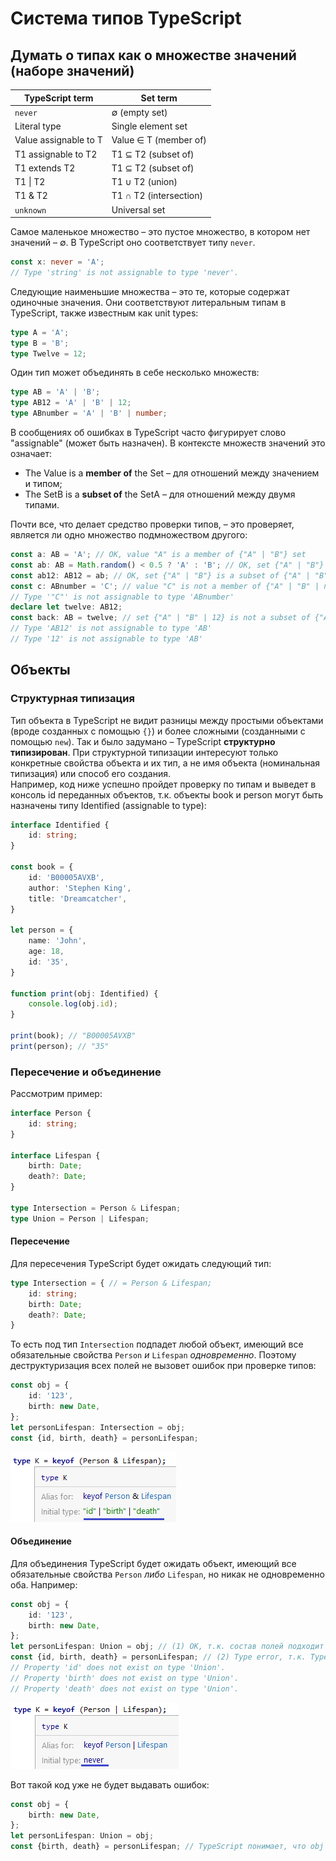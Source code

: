 # Система типов TypeScript

## Думать о типах как о множестве значений (наборе значений)

| TypeScript term       | Set term               |
|-----------------------|------------------------|
| `never`               | ∅ (empty set)          |
| Literal type          | Single element set     |
| Value assignable to T | Value ∈ T (member of)  |
| T1 assignable to T2   | T1 ⊆ T2 (subset of)    |
| T1 extends T2         | T1 ⊆ T2 (subset of)    |
| T1 &#124; T2          | T1 ∪ T2 (union)        |
| T1 & T2               | T1 ∩ T2 (intersection) |
| `unknown`             | Universal set          |

Самое маленькое множество – это пустое множество, в котором нет значений – ∅. В TypeScript оно соответствует типу `never`.

```typescript
const x: never = 'A';
// Type 'string' is not assignable to type 'never'.
```

Следующие наименьшие множества – это те, которые содержат одиночные значения. Они соответствуют литеральным типам в TypeScript, также известным как unit types:

```typescript
type A = 'A';
type B = 'B';
type Twelve = 12;
```

Один тип может объединять в себе несколько множеств:

```typescript
type AB = 'A' | 'B';
type AB12 = 'A' | 'B' | 12;
type ABnumber = 'A' | 'B' | number;
```

В сообщениях об ошибках в TypeScript часто фигурирует слово "assignable" (может быть назначен). В контексте множеств значений это означает:

- The Value is a **member of** the Set – для отношений между значением и типом;
- The SetB is a **subset of** the SetA – для отношений между двумя типами.

Почти все, что делает средство проверки типов, – это проверяет, является ли одно множество подмножеством другого:

```typescript
const a: AB = 'A'; // OK, value "A" is a member of {"A" | "B"} set
const ab: AB = Math.random() < 0.5 ? 'A' : 'B'; // OK, set {"A" | "B"} is a subset of {"A" | "B"} set
const ab12: AB12 = ab; // OK, set {"A" | "B"} is a subset of {"A" | "B" | 12} set
const c: ABnumber = 'C'; // value "C" is not a member of {"A" | "B" | number} set
// Type '"C"' is not assignable to type 'ABnumber'
declare let twelve: AB12;
const back: AB = twelve; // set {"A" | "B" | 12} is not a subset of {"A" | "B"} set
// Type 'AB12' is not assignable to type 'AB'
// Type '12' is not assignable to type 'AB'
```

## Объекты

### Структурная типизация

Тип объекта в TypeScript не видит разницы между простыми объектами (вроде созданных с помощью `{}`) и более сложными (созданными с помощью `new`). Так и было задумано – TypeScript **структурно типизирован**. При структурной типизации интересуют только конкретные свойства объекта и их тип, а не имя объекта (номинальная типизация) или способ его создания.   
Например, код ниже успешно пройдет проверку по типам и выведет в консоль id переданных объектов, т.к. объекты book и person могут быть назначены типу Identified (assignable to type):

```typescript
interface Identified {
    id: string;
}

const book = {
    id: 'B00005AVXB',
    author: 'Stephen King',
    title: 'Dreamcatcher',
}

let person = {
    name: 'John',
    age: 18,
    id: '35',
}

function print(obj: Identified) {
    console.log(obj.id);
}

print(book); // "B00005AVXB"
print(person); // "35"
```

### Пересечение и объединение

Рассмотрим пример:

```typescript
interface Person {
    id: string;
}

interface Lifespan {
    birth: Date;
    death?: Date;
}

type Intersection = Person & Lifespan;
type Union = Person | Lifespan;
```

#### Пересечение

Для пересечения TypeScript будет ожидать следующий тип:

```typescript
type Intersection = { // = Person & Lifespan;
    id: string;
    birth: Date;
    death?: Date;
}
```

То есть под тип `Intersection` подпадет любой объект, имеющий все обязательные свойства `Person` _и_ `Lifespan` _одновременно_. Поэтому деструктуризация всех полей не вызовет ошибок при проверке типов:

```typescript
const obj = {
    id: '123',
    birth: new Date,
};
let personLifespan: Intersection = obj;
const {id, birth, death} = personLifespan;
```

![keyof (Person & Lifespan)](./data/types-intersection-keyof.png)

#### Объединение

Для объединения TypeScript будет ожидать объект, имеющий все обязательные свойства `Person` _либо_ `Lifespan`, но никак не одновременно оба. Например:

```typescript
const obj = {
    id: '123',
    birth: new Date,
};
let personLifespan: Union = obj; // (1) ОК, т.к. состав полей подходит и `Person` и `Lifespan` одновременно
const {id, birth, death} = personLifespan; // (2) Type error, т.к. TypeScript не может понять к какому типу отнести объект
// Property 'id' does not exist on type 'Union'.
// Property 'birth' does not exist on type 'Union'.
// Property 'death' does not exist on type 'Union'.
```

![keyof (Person | Lifespan)](./data/types-union-keyof.png)

Вот такой код уже не будет выдавать ошибок:

```typescript
const obj = {
    birth: new Date,
};
let personLifespan: Union = obj;
const {birth, death} = personLifespan; // TypeScript понимает, что obj assignable to type 'Lifespan'
```
